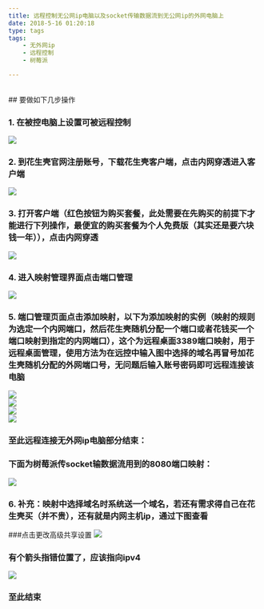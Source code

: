 ```yaml
---
title: 远程控制无公网ip电脑以及socket传输数据流到无公网ip的外网电脑上
date: 2018-5-16 01:20:18
type: tags
tags:
	- 无外网ip
	- 远程控制
	- 树莓派

---
```

<br/>
## 要做如下几步操作


### 1. 在被控电脑上设置可被远程控制
![](http://p07ipwnkr.bkt.clouddn.com/%E8%BF%9C%E7%A8%8B%E6%8E%A7%E5%88%B6%E8%AE%BE%E7%BD%AE.png)
### 2. 到花生壳官网注册账号，下载花生壳客户端，点击内网穿透进入客户端
<!--more-->
![](http://p07ipwnkr.bkt.clouddn.com/%E4%B8%8B%E8%BD%BD%E8%8A%B1%E7%94%9F%E5%A3%B3.png)

### 3. 打开客户端（红色按钮为购买套餐，此处需要在先购买的前提下才能进行下列操作，最便宜的购买套餐为个人免费版（其实还是要六块钱一年）），点击内网穿透
![](http://p07ipwnkr.bkt.clouddn.com/%E5%AE%A2%E6%88%B7%E7%AB%AF0.png)
### 4. 进入映射管理界面点击端口管理
![](http://p07ipwnkr.bkt.clouddn.com/%E8%8A%B1%E7%94%9F%E5%A3%B3%E7%AE%A1%E7%90%86%E4%B8%BB%E9%A1%B5.png)
### 5. 端口管理页面点击添加映射，以下为添加映射的实例（映射的规则为选定一个内网端口，然后花生壳随机分配一个端口或者花钱买一个端口映射到指定的内网端口），这个为远程桌面3389端口映射，用于远程桌面管理，使用方法为在远控中输入图中选择的域名再冒号加花生壳随机分配的外网端口号，无问题后输入账号密码即可远程连接该电脑
![](http://p07ipwnkr.bkt.clouddn.com/%E8%8A%B1%E7%94%9F%E5%A3%B3%E7%AE%A1%E7%90%86%E4%B8%BB%E9%A1%B5.png)
<br/>
![](http://p07ipwnkr.bkt.clouddn.com/%E8%BF%9C%E6%8E%A7.png)
<br/>
![](http://p07ipwnkr.bkt.clouddn.com/win%E8%BF%9C%E6%8E%A7.png)
<br/>
![](http://p07ipwnkr.bkt.clouddn.com/%E8%BF%9C%E6%8E%A7%E5%AE%9E%E4%BE%8B.png)
<br/>
### 至此远程连接无外网ip电脑部分结束：
### 下面为树莓派传socket输数据流用到的8080端口映射：
![](http://p07ipwnkr.bkt.clouddn.com/%E6%A0%91%E8%8E%93%E6%B4%BE%E4%BC%A0%E5%9B%BE.png)
### 6. 补充：映射中选择域名时系统送一个域名，若还有需求得自己在花生壳买（并不贵），还有就是内网主机ip，通过下图查看
###点击更改高级共享设置
![](http://p07ipwnkr.bkt.clouddn.com/%E6%9B%B4%E6%94%B9%E9%AB%98%E7%BA%A7%E9%85%8D%E9%80%82%E5%99%A8%E8%AE%BE%E7%BD%AE.png)
### 有个箭头指错位置了，应该指向ipv4
![](http://p07ipwnkr.bkt.clouddn.com/%E6%9F%A5%E7%9C%8Bipv4.png)

### 至此结束

